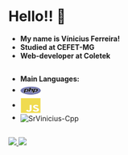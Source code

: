  # Hello!! 📌
 
- **My name is Vínicius Ferreira!** 
- **Studied at CEFET-MG**
- **Web-developer at Coletek**

##
- **Main Languages:**
- <img align="center" alt="SrVinicius-PHP" height="30" width="40" src="https://raw.githubusercontent.com/devicons/devicon/master/icons/php/php-original.svg">
- <img align="center" alt="SrVinicius-Js" height="30" width="40" src="https://raw.githubusercontent.com/devicons/devicon/master/icons/javascript/javascript-plain.svg">
- <img align="center" alt="SrVinicius-Cpp" height="30" width="40" src="https://cdn.jsdelivr.net/gh/devicons/devicon/icons/cplusplus/cplusplus-original.svg" />
##
<div>
  <a href="https://github.com/SrVinicius">
  <img height="180em" src="https://github-readme-stats.vercel.app/api?username=SrVinicius&show_icons=true&theme=tokyonight&include_all_commits=true&count_private=true"/>
  <img height="180em" src="https://github-readme-stats.vercel.app/api/top-langs/?username=SrVinicius&layout=compact&langs_count=7&theme=tokyonight"/>
</div> 
 
##
 

 
  



